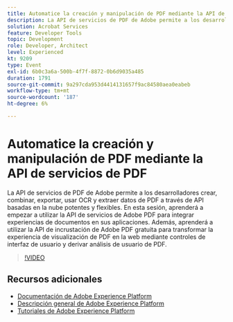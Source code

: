 ```yaml
---
title: Automatice la creación y manipulación de PDF mediante la API de servicios de PDF
description: La API de servicios de PDF de Adobe permite a los desarrolladores crear, combinar, exportar, usar OCR y extraer datos de PDF a través de API basadas en la nube potentes y flexibles. En esta sesión, aprenderá a empezar a utilizar la API de servicios de Adobe PDF para integrar experiencias de documentos en sus aplicaciones. Además, aprenderá a utilizar la API de incrustación de Adobe PDF gratuita para transformar la experiencia de visualización de PDF en la web mediante controles de interfaz de usuario y derivar análisis de usuario de PDF.
solution: Acrobat Services
feature: Developer Tools
topic: Development
role: Developer, Architect
level: Experienced
kt: 9209
type: Event
exl-id: 6b0c3a6a-500b-4f7f-8872-0b6d9035a485
duration: 1791
source-git-commit: 9a297cda953d4414131657f9ac84580aea0eabeb
workflow-type: tm+mt
source-wordcount: '187'
ht-degree: 6%

---
```


# Automatice la creación y manipulación de PDF mediante la API de servicios de PDF

La API de servicios de PDF de Adobe permite a los desarrolladores crear, combinar, exportar, usar OCR y extraer datos de PDF a través de API basadas en la nube potentes y flexibles. En esta sesión, aprenderá a empezar a utilizar la API de servicios de Adobe PDF para integrar experiencias de documentos en sus aplicaciones. Además, aprenderá a utilizar la API de incrustación de Adobe PDF gratuita para transformar la experiencia de visualización de PDF en la web mediante controles de interfaz de usuario y derivar análisis de usuario de PDF.

>[!VIDEO](https://video.tv.adobe.com/v/338039/?quality=12&learn=on&hidetitle=true)

## Recursos adicionales

- [Documentación de Adobe Experience Platform](https://experienceleague.adobe.com/docs/experience-platform.html)
- [Descripción general de Adobe Experience Platform](https://experienceleague.adobe.com/docs/experience-platform/landing/home.html?lang=es)
- [Tutoriales de Adobe Experience Platform](https://experienceleague.adobe.com/docs/platform-learn/tutorials/overview.html?lang=es)
